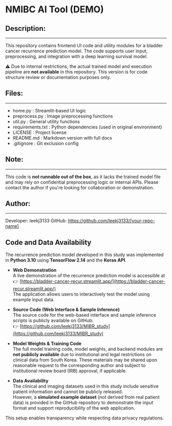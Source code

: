 # NMIBC AI Tool (DEMO)


## Description:
------------
This repository contains frontend UI code and utility modules for a bladder cancer recurrence prediction model.
The code supports user input, preprocessing, and integration with a deep learning survival model.

⚠️ Due to internal restrictions, the actual trained model and execution pipeline are **not available** in this repository.
This version is for code structure review or documentation purposes only.

## Files:
------
- home.py            : Streamlit-based UI logic
- preprocess.py      : Image preprocessing functions
- util.py            : General utility functions
- requirements.txt   : Python dependencies (used in original environment)
- LICENSE            : Project license
- README.md          : Markdown version with full docs
- .gitignore         : Git exclusion config

## Note:
-----
This code is **not runnable out of the box**, as it lacks the trained model file and may rely on confidential preprocessing logic or internal APIs.
Please contact the author if you're looking for collaboration or demonstration.

## Author:
-------
Developer: leekj3133
GitHub: https://github.com/leekj3133/[your-repo-name]

## Code and Data Availability

The recurrence prediction model developed in this study was implemented in **Python 3.10** using **TensorFlow 2.14** and the **Keras API**.

- **Web Demonstration**  
  A live demonstration of the recurrence prediction model is accessible at  
  👉 [https://bladder-cancer-recur.streamlit.app/](https://bladder-cancer-recur.streamlit.app/)  
  The application allows users to interactively test the model using example input data.

- **Source Code (Web Interface & Sample Inference)**  
  The source code for the web-based interface and sample inference scripts is publicly available on GitHub:  
  👉 [https://github.com/leekj3133/MIBR_study](https://github.com/leekj3133/MIBR_study)

- **Model Weights & Training Code**  
  The full model training code, model weights, and backend modules are **not publicly available** due to institutional and legal restrictions on clinical data from South Korea. These materials may be shared upon reasonable request to the corresponding author and subject to institutional review board (IRB) approval, if applicable.

- **Data Availability**  
  The clinical and imaging datasets used in this study include sensitive patient information and cannot be publicly released.  
  However, a **simulated example dataset** (not derived from real patient data) is provided in the GitHub repository to demonstrate the input format and support reproducibility of the web application.

This setup enables transparency while respecting data privacy regulations.
